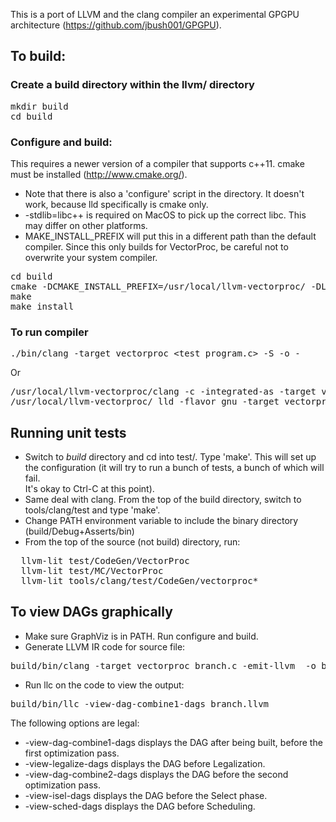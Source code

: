 This is a port of LLVM and the clang compiler an experimental GPGPU architecture (https://github.com/jbush001/GPGPU). 

## To build:

### Create a build directory within the llvm/ directory

<pre>
mkdir build
cd build
</pre>

### Configure and build:
This requires a newer version of a compiler that supports c++11.
cmake must be installed (http://www.cmake.org/). 
* Note that there is also a 'configure' script in the directory.  It doesn't work, because lld specifically is cmake only.
* -stdlib=libc++ is required on MacOS to pick up the correct libc.  This may differ on other platforms.
* MAKE_INSTALL_PREFIX will put this in a different path than the default compiler.  Since this only builds for VectorProc, be careful not to overwrite your system compiler.

<pre>
cd build
cmake -DCMAKE_INSTALL_PREFIX=/usr/local/llvm-vectorproc/ -DLLVM_TARGETS_TO_BUILD="VectorProc" -DCMAKE_CXX_FLAGS="-std=c++11 -stdlib=libc++"  -DLLVM_TARGET_ARCH="VectorProc" ../llvm
make
make install
</pre>

### To run compiler

<pre>
./bin/clang -target vectorproc &lt;test_program.c&gt; -S -o -
</pre>

Or

<pre>
/usr/local/llvm-vectorproc/clang -c -integrated-as -target vectorproc &lt;test_program.c&gt; 
/usr/local/llvm-vectorproc/ lld -flavor gnu -target vectorproc  -static &lt;test_program.o&gt;
</pre>


## Running unit tests

* Switch to *build* directory and cd into test/.  Type 'make'.  This will set up
the configuration (it will try to run a bunch of tests, a bunch of which will fail.  
It's okay to Ctrl-C at this point).
* Same deal with clang.  From the top of the build directory, switch to tools/clang/test and
type 'make'.
* Change PATH environment variable to include the binary directory (build/Debug+Asserts/bin) 
* From the top of the source (not build) directory, run:

<pre>
  llvm-lit test/CodeGen/VectorProc
  llvm-lit test/MC/VectorProc
  llvm-lit tools/clang/test/CodeGen/vectorproc*
</pre>

## To view DAGs graphically

* Make sure GraphViz is in PATH.  Run configure and build.
* Generate LLVM IR code for source file:

<pre>
build/bin/clang -target vectorproc branch.c -emit-llvm  -o branch.llvm -S
</pre>

* Run llc on the code to view the output:

<pre>
build/bin/llc -view-dag-combine1-dags branch.llvm 
</pre>

The following options are legal:

* -view-dag-combine1-dags displays the DAG after being built, before the first optimization pass.
* -view-legalize-dags displays the DAG before Legalization.
* -view-dag-combine2-dags displays the DAG before the second optimization pass.
* -view-isel-dags displays the DAG before the Select phase.
* -view-sched-dags displays the DAG before Scheduling.



